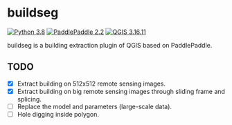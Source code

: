 # buildseg
[![Python 3.8](https://img.shields.io/badge/python-3.8-red.svg)](https://www.python.org/downloads/release/python-360/) [![PaddlePaddle 2.2](https://img.shields.io/badge/paddlepaddle-2.2-green.svg)](https://www.python.org/downloads/release/python-360/) [![QGIS 3.16.11](https://img.shields.io/badge/qgis-3.16.11-blue.svg)](https://www.python.org/downloads/release/python-360/)

buildseg is a building extraction plugin of QGIS based on PaddlePaddle.

## TODO

- [x] Extract building on 512x512 remote sensing images.
- [x] Extract building on big remote sensing images through sliding frame and splicing.
- [ ] Replace the model and parameters (large-scale data).
- [ ] Hole digging inside polygon.
